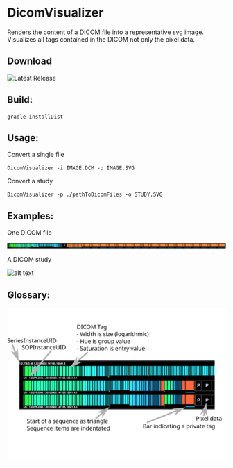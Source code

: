 # DicomVisualizer

Renders the content of a DICOM file into a representative svg image.
Visualizes all tags contained in the DICOM not only the pixel data.

## Download

   ![Latest Release](releases/latest)    

## Build:

    gradle installDist


## Usage:
Convert a single file

    DicomVisualizer -i IMAGE.DCM -o IMAGE.SVG

Convert a study

    DicomVisualizer -p ./pathToDicomFiles -o STUDY.SVG
    

## Examples:

One DICOM file

![alt text](./examples/dcm_image.svg "One DICOM file")

A DICOM study

![alt text](./examples/dcm_study.svg "A DICOM study")


## Glossary:

![alt text](./examples/glossary.svg "Glossary")


